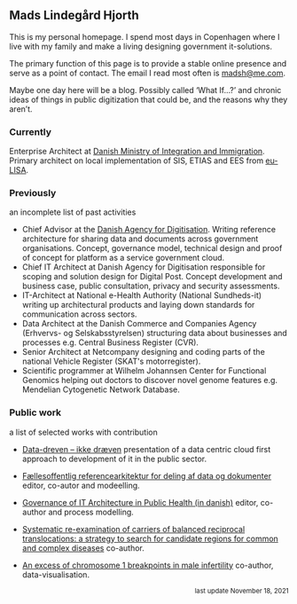   
## <span class="p-name fn n"><span class="given-name">Mads</span> <span class="additional-name">Lindegård</span> <span class="family-name">Hjorth</span></span>

This is my personal homepage. I spend most days in <span class="adr"><span class="p-locality locality">Copenhagen</span></span><span class="postal-code" style="display: none;">1620</span><span class="country-name" style="display: none;">Denmark</span> where I live with my family and make a living designing government it-solutions.

The primary function of this page is to provide a stable online presence and serve as a point of contact. The email I read most often is <span class="u-email">madsh@me.com</span>.

Maybe one day here will be a blog. Possibly called ‘What If...?’ and chronic ideas of things in public digitization that could be, and the reasons why they aren’t.

### Currently
Enterprise Architect at [Danish Ministry of Integration and Immigration](https://www.uim.dk). Primary architect on local implementation of SIS, ETIAS and EES from [eu-LISA](https://www.eulisa.europa.eu/). 

### Previously

an incomplete list of past activities

- Chief Advisor at the [Danish Agency for Digitisation](https://en.digst.dk/). Writing reference architecture for sharing data and documents across government organisations. Concept, governance model, technical design and proof of concept for platform as a service government cloud.
- Chief IT Architect at Danish Agency for Digitisation responsible for scoping and solution design for Digital Post. Concept development and business case, public consultation, privacy and security assessments.
- IT-Architect at National e-Health Authority (National Sundheds-it) writing up architectural products and laying down standards for communication across sectors.
- Data Architect at the Danish Commerce and Companies Agency (Erhvervs- og Selskabsstyrelsen) structuring data about businesses and processes e.g. Central Business Register (CVR).
- Senior Architect at Netcompany designing and coding parts of the national Vehicle Register (SKAT's motorregister).
- Scientific programmer at Wilhelm Johannsen Center for Functional Genomics helping out doctors to discover novel genome features e.g. Mendelian Cytogenetic Network Database.


### Public work

a list of selected works with contribution

- [Data-dreven – ikke dræven](https://logb.dk/mads-hjorth-data-dreven-ikke-draeven/) presentation of a data centric cloud first approach to development of it in the public sector.

- [Fællesoffentlig referencearkitektur for deling af data og dokumenter](https://arkitektur.digst.dk/sites/default/files/20180503_rad_v1.0_-_godkendt_af_sda.pdf) editor, co-autor and modeelling.

- [Governance of IT Architecture in Public Health (in danish)](https://sundhedsdatastyrelsen.dk/-/media/sds/filer/rammer-og-retningslinjer/referenceaktitektur-og-it-standarder/referencearkitektur/konkretisering-governance-processer.pdf?la=da) editor, co-author and process modelling.

- [Systematic re-examination of carriers of balanced reciprocal translocations: a strategy to search for candidate regions for common and complex diseases](https://rdcu.be/bXFKZ) co-author.

- [An excess of chromosome 1 breakpoints in male infertility](https://rdcu.be/bXFLl) co-author, data-visualisation.




<div style="text-align: right" align="right"><small>last update November 18, 2021</small></div>
